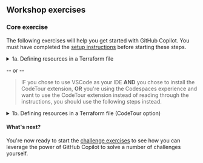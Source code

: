 ## Workshop exercises

### Core exercise

The following exercises will help you get started with GitHub Copilot. You must have completed the [setup instructions](<./1. setup.md>) before starting these steps.


<details>
<summary>1a. Defining resources in a Terraform file</summary>

### Step by step instructions


:bulb:  When you see the :leftwards_arrow_with_hook: symbol, you need to press the ENTER key.


1. For our exercises, you'll get started by navigating to the [copilot-terraform](https://github.com/apac-copilot-ws/copilot-terraform) repo and choosing '**Use this template**', and '**Open in a codespace**'

<img width="601" alt="Open in a Codespace" src="../assets/Open in a Codespace.png">

2. Ensure you can see the files in the **Explorer view**. If not, click the **Explorer View icon** on the left sidebar of your editor.

<img width="398" alt="Code Explorer View" src="../assets/Code Explorer View.png">

3. Double click on the `variables.tf` file in the Explorer view. This file defines the inputs required to deploy an Azure VM. We won't be editing this file. 
> :bulb: Simply by having this file open in a tab, it will provide additional context to GitHub Copilot to enhance the suggestions Copilot will present.

4. Double click on the `main.tf` file in the Explorer view. This is the Terraform script we are going to edit. We've already defined some resources like a resource group and a virtual network. We're going to add a few additional resources with the help of GitHub Copilot such as a security group and finally a virtual machine.

<img width="692" alt="Open in a Codespace" src="../assets/Variables and main files open.png">

5. Let's add a Security Group resource to our Terraform file. Navigate to the end of the main.tf file and add the following comment.

```// Security Group```  :leftwards_arrow_with_hook:

6. Copilot should now suggest the code block to use for a Security Group. Once it appears, press **TAB** then **ENTER** to accept the suggestion.
> :bulb: Remember: GitHub Copilot is a pair programmer. It is the human's responsibility to review the suggestions and accept the ones that make sense.

<img width="618" alt="Code Explorer View" src="../assets/Copilot - Security Group Suggestion.png">

7. Next, let's associate our new security group with the existing network interfaces defined earlier in the Terraform file. At the end of the `main.tf` file, add the following comment.

```// Main network interface security group association```  :leftwards_arrow_with_hook:

8. Copilot should now suggest the code block to use to assocaite the new security group with the existing network interfaces. Once it appears, press **TAB** then **ENTER** to accept the suggestion.

<img width="611" alt="Code Explorer View" src="../assets/Copilot - Network Suggestion.png">

9. Finally, let's define an Azure VM resource. At the end of the `main.tf` file, add the following comment.

```// Virtual Machine```   :leftwards_arrow_with_hook:

10. Copilot should now suggest the code block to use to create a Virtual Machine. Once it appears, press **TAB** then **ENTER** to accept the suggestion. Notice how the suggested code block references resources defined previously.



You're now ready to start the [challenge exercises](<./3. challenge exercises.md>) to see how you can leverage the power of GitHub Copilot to solve a number of challenges yourself.

======================== END OF EXERCISE ========================

</details>



 -- or -- 
>IF you chose to use VSCode as your IDE **AND** you chose to install the CodeTour extension, **OR** you're using the Codespaces experience and want to use the CodeTour extension instead of reading through the instructions, you should use the following steps instead.

<details>

<summary>1b. Defining resources in a Terraform file (CodeTour option)</summary>

### Starting the CodeTour

2. Ensure you can see the files in the **Explorer view**. If not, click the **Explorer View icon** on the left sidebar of your editor.

<img width="398" alt="Code Explorer View" src="../assets/Code Explorer View.png">

3. At the bottom of the Explorer view panel, click **CodeTour** to expand the CodeTour panel.

<img width="427" alt="Expand CodeTour panel" src="../assets/Expand CodeTour panel.png">

4. In the CodeTour panel, press the “**Play button**” to start the tour.

<img width="428" alt="Play the CodeTour" src="../assets/Play the CodeTour.png">

5. Your CodeTour will begin! Follow the CodeTour’s steps in the main code window to learn how to use GitHub Copilot.

<img width="674" alt="CodeTour Starts" src="../assets/CodeTour Starts.png">

6. When you've completed each step, click the **Next** button to move to the next step in the CodeTour.

<img width="674" alt="CodeTour Navigation" src="../assets/CodeTour Navigation.png">

7. Work your way through each of the steps in the CodeTour to complete this exercise.

</details>

#### What's next?
You're now ready to start the [challenge exercises](<./3. challenge exercises.md>) to see how you can leverage the power of GitHub Copilot to solve a number of challenges yourself.